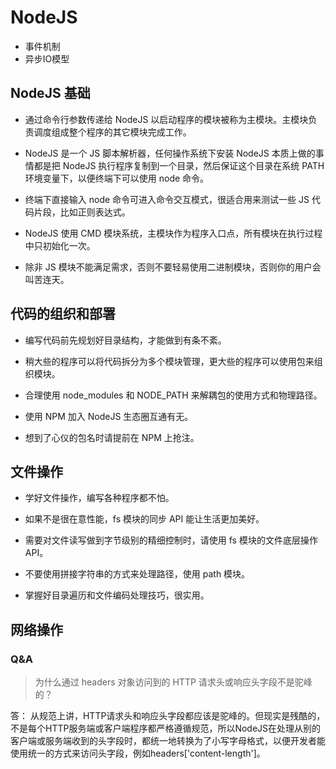 # NodeJS

- 事件机制
- 异步IO模型 

## NodeJS 基础

- 通过命令行参数传递给 NodeJS 以启动程序的模块被称为主模块。主模块负责调度组成整个程序的其它模块完成工作。

- NodeJS 是一个 JS 脚本解析器，任何操作系统下安装 NodeJS 本质上做的事情都是把 NodeJS 执行程序复制到一个目录，然后保证这个目录在系统 PATH 环境变量下，以便终端下可以使用 node 命令。

- 终端下直接输入 node 命令可进入命令交互模式，很适合用来测试一些 JS 代码片段，比如正则表达式。

- NodeJS 使用 CMD 模块系统，主模块作为程序入口点，所有模块在执行过程中只初始化一次。

- 除非 JS 模块不能满足需求，否则不要轻易使用二进制模块，否则你的用户会叫苦连天。

## 代码的组织和部署

- 编写代码前先规划好目录结构，才能做到有条不紊。

- 稍大些的程序可以将代码拆分为多个模块管理，更大些的程序可以使用包来组织模块。

- 合理使用 node_modules 和 NODE_PATH 来解耦包的使用方式和物理路径。

- 使用 NPM 加入 NodeJS 生态圈互通有无。

- 想到了心仪的包名时请提前在 NPM 上抢注。

## 文件操作

- 学好文件操作，编写各种程序都不怕。

- 如果不是很在意性能，fs 模块的同步 API 能让生活更加美好。

- 需要对文件读写做到字节级别的精细控制时，请使用 fs 模块的文件底层操作 API。

- 不要使用拼接字符串的方式来处理路径，使用 path 模块。

- 掌握好目录遍历和文件编码处理技巧，很实用。

## 网络操作

### **Q&A**

> 为什么通过 headers 对象访问到的 HTTP 请求头或响应头字段不是驼峰的？

答： 从规范上讲，HTTP请求头和响应头字段都应该是驼峰的。但现实是残酷的，不是每个HTTP服务端或客户端程序都严格遵循规范，所以NodeJS在处理从别的客户端或服务端收到的头字段时，都统一地转换为了小写字母格式，以便开发者能使用统一的方式来访问头字段，例如headers['content-length']。